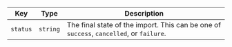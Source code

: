 Key | Type | Description
----|------|-------------
`status` |`string` | The final state of the import. This can be one of `success`, `cancelled`, or `failure`.
